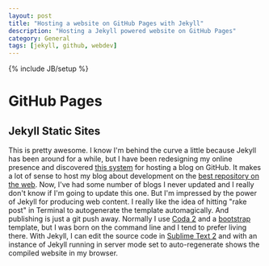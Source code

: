```yaml
---
layout: post
title: "Hosting a website on GitHub Pages with Jekyll"
description: "Hosting a Jekyll powered website on GitHub Pages"
category: General
tags: [jekyll, github, webdev]
---
```

{% include JB/setup %}

GitHub Pages
============
Jekyll Static Sites
-------------------

This is pretty awesome. I know I'm behind the curve a little because Jekyll has been around for a while, but I have been redesigning my online presence and discovered <a href="http://pages.github.com/">this system</a> for hosting a blog on GitHub. It makes a lot of sense to host my blog about development on the <a href="http://stackoverflow.com/questions/78991/why-is-github-more-popular-than-gitorious">best repository on the web</a>. Now, I've had some number of blogs I never updated and I really don't know if I'm going to update this one. But I'm impressed by the power of Jekyll for producing web content. I really like the idea of hitting "rake post" in Terminal to autogenerate the template automagically. And publishing is just a git push away. Normally I use <a href="http://panic.com/coda/">Coda 2</a> and a <a href="http://twitter.github.com/bootstrap/getting-started.html">bootstrap</a> template, but I was born on the command line and I tend to prefer living there. With Jekyll, I can edit the source code in <a href="http://www.sublimetext.com/">Sublime Text 2</a> and with an instance of Jekyll running in server mode set to auto-regenerate shows the compiled website in my browser.
